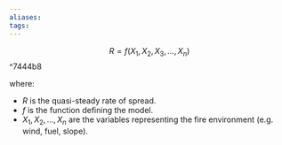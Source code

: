 ```yaml
---
aliases:
tags:
---
```


$$R = f(X_1, X_2, X_3, \ldots, X_n)$$ ^7444b8

where:  
- $R$ is the quasi-steady rate of spread.  
- $f$ is the function defining the model.  
- $X_1, X_2, \ldots, X_n$ are the variables representing the fire environment (e.g. wind, fuel, slope).  


